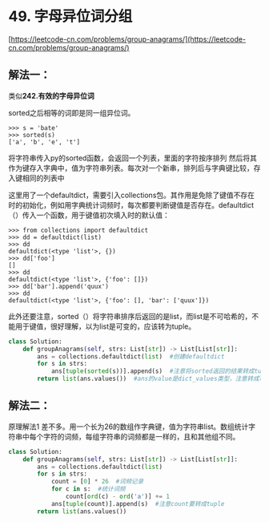 # 49. 字母异位词分组

[https://leetcode-cn.com/problems/group-anagrams/](https://leetcode-cn.com/problems/group-anagrams/)

## 解法一：

类似**242.有效的字母异位词**

sorted之后相等的词即是同一组异位词。

```text
>>> s = 'bate'
>>> sorted(s)
['a', 'b', 'e', 't']
```

将字符串传入py的sorted函数，会返回一个列表，里面的字符按序排列 然后将其作为键存入字典中，值为字符串列表。每次对一个新串，排列后与字典键比较，存入键相同的列表中

这里用了一个defaultdict，需要引入collections包。其作用是免除了键值不存在时的初始化，例如用字典统计词频时，每次都要判断键值是否存在。defaultdict（）传入一个函数，用于键值初次填入时的默认值：

```text
>>> from collections import defaultdict
>>> dd = defaultdict(list)
>>> dd
defaultdict(<type 'list'>, {})
>>> dd['foo']
[]
>>> dd
defaultdict(<type 'list'>, {'foo': []})
>>> dd['bar'].append('quux')
>>> dd
defaultdict(<type 'list'>, {'foo': [], 'bar': ['quux']})
```

此外还要注意，sorted（）将字符串排序后返回的是list，而list是不可哈希的，不能用于键值，很好理解，以为list是可变的，应该转为tuple。

```python
class Solution:
    def groupAnagrams(self, strs: List[str]) -> List[List[str]]:
        ans = collections.defaultdict(list)  #创建defaultdict
        for s in strs:
            ans[tuple(sorted(s))].append(s)  #注意将sorted返回的结果转成tuple
        return list(ans.values())  #ans的value是dict_values类型，注意转成list
```

## 解法二：

原理解法1 差不多。用一个长为26的数组作字典键，值为字符串list。数组统计字符串中每个字符的词频，每组字符串的词频都是一样的，且和其他组不同。

```python
class Solution:
    def groupAnagrams(self, strs: List[str]) -> List[List[str]]:
        ans = collections.defaultdict(list)     
        for s in strs:
            count = [0] * 26  #词频记录
            for c in s:  #统计词频
                count[ord(c) - ord('a')] += 1
            ans[tuple(count)].append(s)  #注意count要转成tuple
        return list(ans.values())
```


